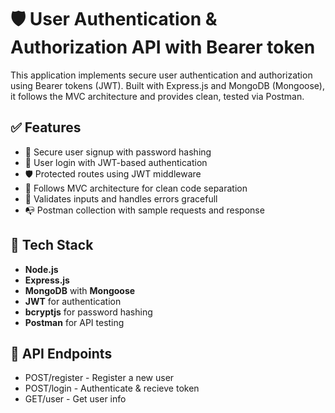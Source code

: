 # 🛡️ User Authentication & Authorization API with Bearer token

This application implements secure user authentication and authorization using Bearer tokens (JWT). Built with Express.js and MongoDB (Mongoose), it follows the MVC architecture and provides clean, tested via Postman.

## ✅ Features

- 🔐 Secure user signup with password hashing
- 🔑 User login with JWT-based authentication
- 🛡️ Protected routes using JWT middleware
- 🧱 Follows MVC architecture for clean code separation
- 🧾 Validates inputs and handles errors gracefull
- 📭 Postman collection with sample requests and response

## 🚀 Tech Stack

- **Node.js**
- **Express.js**
- **MongoDB** with **Mongoose**
- **JWT** for authentication
- **bcryptjs** for password hashing
- **Postman** for API testing

## 🔐 API Endpoints

- POST/register - Register a new user
- POST/login - Authenticate & recieve token
- GET/user - Get user info
